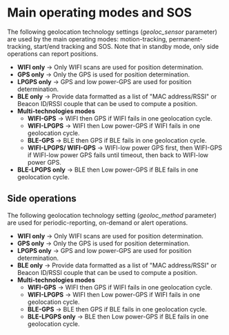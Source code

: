 # Main operating modes and SOS

 The following geolocation technology settings (*geoloc_sensor*
 parameter) are used by the main operating modes: motion-tracking,
 permanent-tracking, start/end tracking and SOS. Note that in standby
 mode, only side operations can report positions.

-   **WIFI only** → Only WIFI scans are used for position determination.
-   **GPS only** → Only the GPS is used for position determination.
-   **LPGPS only** → GPS and low power-GPS are used for position determination.
-   **BLE only** → Provide data formatted as a list of "MAC address/RSSI" or Beacon ID/RSSI couple that can be used to compute a position.
-   **Multi-technologies modes**
    -   **WIFI-GPS** → WIFI then GPS if WIFI fails in one geolocation cycle. 
    -   **WIFI-LPGPS** → WIFI then Low power-GPS if WIFI fails in one geolocation cycle.
    -   **BLE-GPS** → BLE then GPS if BLE fails in one geolocation cycle.
    -   **WIFI-LPGPS/ WIFI-GPS** → WIFI-low power GPS first, then WIFI-GPS if WIFI-low power GPS fails until timeout, then back to WIFI-low power GPS.
-   **BLE-LPGPS only** → BLE then Low power-GPS if BLE fails in one geolocation cycle.

## Side operations

 The following geolocation technology setting (*geoloc_method*
 parameter) are used for periodic-reporting, on-demand or alert
 operations.

-   **WIFI only** → Only WIFI scans are used for position determination.
-   **GPS only** → Only the GPS is used for position determination.
-   **LPGPS only** → GPS and low power-GPS are used for position determination.
-   **BLE only** → Provide data formatted as a list of "MAC address/RSSI" or Beacon ID/RSSI couple that can be used to compute a position.
-   **Multi-technologies modes**
    -   **WIFI-GPS** → WIFI then GPS if WIFI fails in one geolocation cycle.
    -   **WIFI-LPGPS** → WIFI then Low power-GPS if WIFI fails in one geolocation cycle.
    -   **BLE-GPS** → BLE then GPS if BLE fails in one geolocation cycle.
    -   **BLE-LPGPS only** → BLE then Low power-GPS if BLE fails in one geolocation cycle.